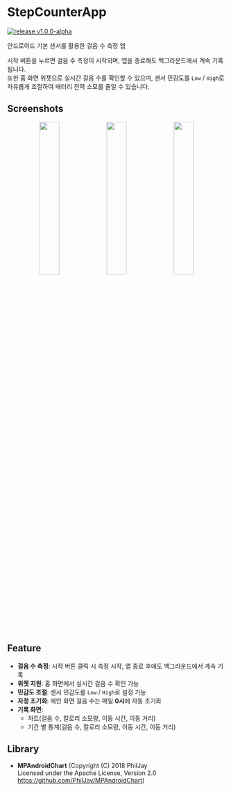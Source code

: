 # StepCounterApp
[![release v1.0.0-alpha](https://img.shields.io/badge/release-v1.0.0--alpha-blue)](https://github.com/Pjhn/StepCounter/releases/tag/v1.0.0-alpha)

안드로이드 기본 센서를 활용한 걸음 수 측정 앱

시작 버튼을 누르면 걸음 수 측정이 시작되며, 앱을 종료해도 백그라운드에서 계속 기록됩니다.  
또한 홈 화면 위젯으로 실시간 걸음 수를 확인할 수 있으며, 센서 민감도를 `Low` / `High`로 자유롭게 조절하여 배터리 전력 소모를 줄일 수 있습니다.


## Screenshots
<p align="center">
  <img src="https://github.com/user-attachments/assets/89c2d951-0eca-4519-99ed-ebe4725e9c0f" width="30%" />
  <img src="https://github.com/user-attachments/assets/41c8aa59-b40a-4603-82e0-05efd57afe9c" width="30%" />
  <img src="https://github.com/user-attachments/assets/48695089-11fa-489a-91a8-1ecc54b1c896" width="30%" />
</p>


## Feature
- **걸음 수 측정**: 시작 버튼 클릭 시 측정 시작, 앱 종료 후에도 백그라운드에서 계속 기록
- **위젯 지원**: 홈 화면에서 실시간 걸음 수 확인 가능
- **민감도 조절**: 센서 민감도를 `Low` / `High`로 설정 가능
- **자정 초기화**: 메인 화면 걸음 수는 매일 **0시**에 자동 초기화
- **기록 화면**:
  - 차트(걸음 수, 칼로리 소모량, 이동 시간, 이동 거리)
  - 기간 별 통계(걸음 수, 칼로리 소모량, 이동 시간, 이동 거리)


## Library
- **MPAndroidChart**   (Copyright (C) 2018 PhilJay  
  Licensed under the Apache License, Version 2.0  
  https://github.com/PhilJay/MPAndroidChart)

